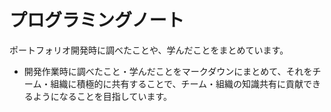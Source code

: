 
# プログラミングノート
ポートフォリオ開発時に調べたことや、学んだことをまとめています。
- 開発作業時に調べたこと・学んだことをマークダウンにまとめて、それをチーム・組織に積極的に共有することで、チーム・組織の知識共有に貢献できるようになることを目指しています。



